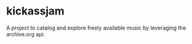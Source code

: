# kickassjam

A project to catalog and explore freely available music by leveraging the archive.org api.
